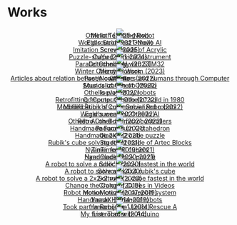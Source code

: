 # Works



<div style="text-align:center; line-height:0;">
<div class="eye_catch">
    <a href="./minoth/">
        <img class="img" src="img/minoth.jpg"/>
        <div class="mask">
            <div class="caption">Minoth (2025-Now)<br>Othello Teaching Robot</div>
        </div>
    </a>
</div>
<div class="eye_catch">
    <a href="./egaroucid/">
        <img class="img" src="img/egaroucid.jpg"/>
        <div class="mask">
            <div class="caption">Egaroucid (2021-Now)<br>World's Strongest Othello AI</div>
        </div>
    </a>
</div>
<div class="eye_catch">
    <a href="./copied_screw/">
        <img class="img" src="img/copied_screw.jpg"/>
        <div class="mask">
            <div class="caption">Screw (2025)<br>Imitation Screw made of Acrylic</div>
        </div>
    </a>
</div>
<div class="eye_catch">
    <a href="./cuyu_series/">
        <img class="img" src="img/cuyu_series.jpg"/>
        <div class="mask">
            <div class="caption">CuYu (2021-2024)<br>Puzzle-shaped musical instrument</div>
        </div>
    </a>
</div>
<div class="eye_catch">
    <a href="./cotechnology/">
        <img class="img" src="img/cotechnology.jpg"/>
        <div class="mask">
            <div class="caption">Cotechnology (2023)<br>Parallel Othello AI with STM32</div>
        </div>
    </a>
</div>
<div class="eye_catch">
    <a href="./winter_cherry_blossom/">
        <img class="img" src="img/winter_cherry_blossom.jpg"/>
        <div class="mask">
            <div class="caption">Winter Cherry Blossom (2023)<br>Mizuhiki Work</div>
        </div>
    </a>
</div>
<div class="eye_catch">
    <a href="./past_now_future/">
        <img class="img" src="img/past_now_future.jpg"/>
        <div class="mask">
            <div class="caption">Past/Now/Future (2022)<br>Articles about relation between computers and humans through Computer Othello</div>
        </div>
    </a>
</div>
<div class="eye_catch">
    <a href="./sound_of_othello/">
        <img class="img" src="img/sound_of_othello.jpg"/>
        <div class="mask">
            <div class="caption">Sounds of Othello (2022)<br>Musicalization of Othello</div>
        </div>
    </a>
</div>
<div class="eye_catch">
    <a href="./isevot/">
        <img class="img" src="img/isevot.jpg"/>
        <div class="mask">
            <div class="caption">Isevot (2022)<br>Othello played by robots</div>
        </div>
    </a>
</div>
<div class="eye_catch">
    <a href="./computer_othello/">
        <img class="img" src="img/computer_othello.jpg"/>
        <div class="mask">
            <div class="caption">Computer Othello (2022)<br>Retrofitting "Computer Othello" sold in 1980</div>
        </div>
    </a>
</div>
<div class="eye_catch">
    <a href="./mod_rubikscube_solver_robo/">
        <img class="img" src="img/mod_rubikscube_solver_robo.jpg"/>
        <div class="mask">
            <div class="caption">Modified Rubik's Cube Solver Robo (2022)<br>Modification of commercialized robots</div>
        </div>
    </a>
</div>
<div class="eye_catch">
    <a href="./egaroucen/">
        <img class="img" src="img/egaroucen.jpg"/>
        <div class="mask">
            <div class="caption">Egaroucen (2021-2022)<br>World's weakest Othello AI</div>
        </div>
    </a>
</div>
<div class="eye_catch">
    <a href="./retro_othello_ai/">
        <img class="img" src="img/retro_othello_ai.jpg"/>
        <div class="mask">
            <div class="caption">Retro Othello AI (2021-2022)<br>Othello AI on 8-bit microcontrollers</div>
        </div>
    </a>
</div>
<div class="eye_catch">
    <a href="./padurong/">
        <img class="img" src="img/padurong.jpg"/>
        <div class="mask">
            <div class="caption">Padurong (2021)<br>Handmade Face Turn Octahedron</div>
        </div>
    </a>
</div>
<div class="eye_catch">
    <a href="./qiaoke/">
        <img class="img" src="img/qiaoke.jpg"/>
        <div class="mask">
            <div class="caption">QiaoKe (2021)<br>Handmade 2x2x2 cube puzzle</div>
        </div>
    </a>
</div>
<div class="eye_catch">
    <a href="./studth/">
        <img class="img" src="img/studth.jpg"/>
        <div class="mask">
            <div class="caption">Studth (2021)<br>Rubik's cube solving robot made of Artec Blocks</div>
        </div>
    </a>
</div>
<div class="eye_catch">
    <a href="./nyantimer/">
        <img class="img" src="img/nyantimer.jpg"/>
        <div class="mask">
            <div class="caption">NyanTimer (2019-2021)<br>Timer for all cubers
        </div>
        </div>
    </a>
</div>
<div class="eye_catch">
    <a href="./nyanclock/">
        <img class="img" src="img/nyanclock.jpg"/>
        <div class="mask">
            <div class="caption">NyanClock (2020-2021)<br>Handmade clock puzzle</div>
        </div>
    </a>
</div>
<div class="eye_catch">
    <a href="./solock/">
        <img class="img" src="img/solock.jpg"/>
        <div class="mask">
            <div class="caption">Solock (2020)<br>A robot to solve a rubik's clock fastest in the world</div>
        </div>
    </a>
</div>
<div class="eye_catch">
    <a href="./solvour/">
        <img class="img" src="img/solvour.jpg"/>
        <div class="mask">
            <div class="caption">Solvour (2020)<br>A robot to solve a 4x4x4 rubik's cube</div>
        </div>
    </a>
</div>
<div class="eye_catch">
    <a href="./soltvvo/">
        <img class="img" src="img/soltvvo.jpg"/>
        <div class="mask">
            <div class="caption">Soltvvo (2020)<br>A robot to solve a 2x2x2 rubik's cube fastest in the world
            </div>
        </div>
    </a>
</div>
<div class="eye_catch">
    <a href="./crange/">
        <img class="img" src="img/crange.jpg"/>
        <div class="mask">
            <div class="caption">Crange (2019)<br>Change the Color of Cubes in Videos</div>
        </div>
    </a>
</div>
<div class="eye_catch">
    <a href="./monomotion/">
        <img class="img" src="img/monomotion.jpg"/>
        <div class="mask">
            <div class="caption">MonoMotion (2017-2019)<br>Robot motion creation support system</div>
        </div>
    </a>
</div>
<div class="eye_catch">
    <a href="./yamax/">
        <img class="img" src="img/yamax.jpg"/>
        <div class="mask">
            <div class="caption">YamaX (2014-2019)<br>Handmade Humanoid robots</div>
        </div>
    </a>
</div>
<div class="eye_catch">
    <a href="./yamamijuta/">
        <img class="img" src="img/yamamijuta.jpg"/>
        <div class="mask">
            <div class="caption">Yamamijuta-1 (2014)<br>Took part in RoboCup Junior Rescue A</div>
        </div>
    </a>
</div>
<div class="eye_catch">
    <a href="./linetracer/">
        <img class="img" src="img/linetracer.jpg"/>
        <div class="mask">
            <div class="caption">Line Tracer (2014)<br>My first robot with Arduino</div>
        </div>
    </a>
</div>
</div>

